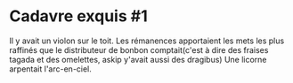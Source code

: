 # Cadavre exquis #1

Il y avait un violon sur le toit.
Les rémanences apportaient les mets les plus raffinés que le distributeur de bonbon comptait(c'est à dire des fraises tagada et des omelettes, askip y'avait aussi des dragibus)
Une licorne arpentait l'arc-en-ciel.
